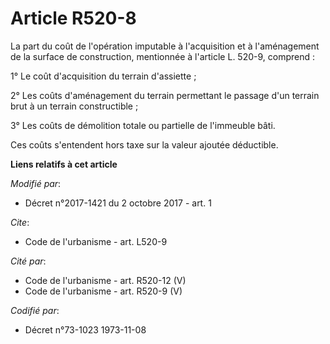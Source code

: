 # Article R520-8

La part du coût de l'opération imputable à l'acquisition et à l'aménagement de la surface de construction, mentionnée à
l'article L. 520-9, comprend :

1° Le coût d'acquisition du terrain d'assiette ;

2° Les coûts d'aménagement du terrain permettant le passage d'un terrain brut à un terrain constructible ;

3° Les coûts de démolition totale ou partielle de l'immeuble bâti.

Ces coûts s'entendent hors taxe sur la valeur ajoutée déductible.

**Liens relatifs à cet article**

_Modifié par_:

  - Décret n°2017-1421 du 2 octobre 2017 - art. 1

_Cite_:

  - Code de l'urbanisme - art. L520-9

_Cité par_:

  - Code de l'urbanisme - art. R520-12 (V)
  - Code de l'urbanisme - art. R520-9 (V)

_Codifié par_:

  - Décret n°73-1023 1973-11-08
